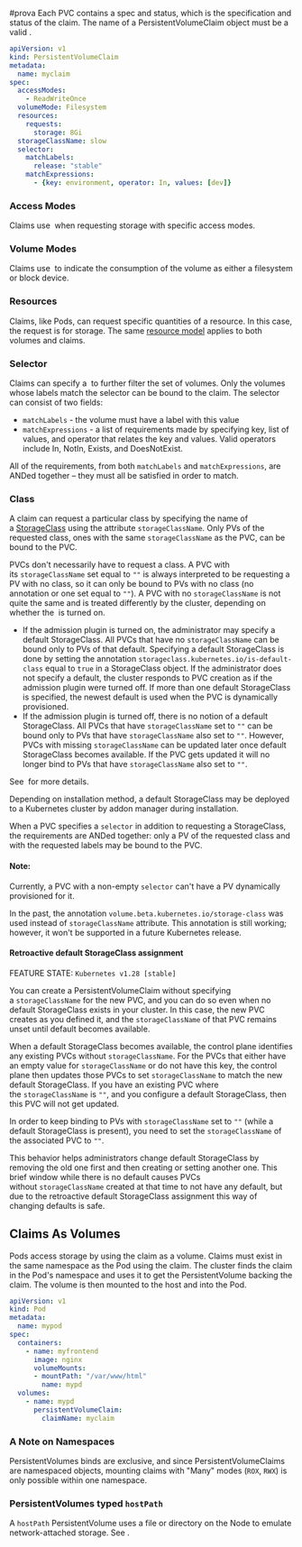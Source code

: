 #prova 
[](https://kubernetes.io/docs/concepts/storage/persistent-volumes/#persistentvolumeclaims)
Each PVC contains a spec and status, which is the specification and status of the claim. The name of a PersistentVolumeClaim object must be a valid [](https://kubernetes.io/docs/concepts/overview/working-with-objects/names/#dns-subdomain-names).

```yaml
apiVersion: v1
kind: PersistentVolumeClaim
metadata:
  name: myclaim
spec:
  accessModes:
    - ReadWriteOnce
  volumeMode: Filesystem
  resources:
    requests:
      storage: 8Gi
  storageClassName: slow
  selector:
    matchLabels:
      release: "stable"
    matchExpressions:
      - {key: environment, operator: In, values: [dev]}
```

### Access Modes[](https://kubernetes.io/docs/concepts/storage/persistent-volumes/#access-modes-1)

Claims use [](https://kubernetes.io/docs/concepts/storage/persistent-volumes/#access-modes) when requesting storage with specific access modes.

### Volume Modes[](https://kubernetes.io/docs/concepts/storage/persistent-volumes/#volume-modes)

Claims use [](https://kubernetes.io/docs/concepts/storage/persistent-volumes/#volume-mode) to indicate the consumption of the volume as either a filesystem or block device.

### Resources[](https://kubernetes.io/docs/concepts/storage/persistent-volumes/#resources)

Claims, like Pods, can request specific quantities of a resource. In this case, the request is for storage. The same [resource model](https://git.k8s.io/design-proposals-archive/scheduling/resources.md) applies to both volumes and claims.

### Selector[](https://kubernetes.io/docs/concepts/storage/persistent-volumes/#selector)

Claims can specify a [](https://kubernetes.io/docs/concepts/overview/working-with-objects/labels/#label-selectors) to further filter the set of volumes. Only the volumes whose labels match the selector can be bound to the claim. The selector can consist of two fields:

- `matchLabels` - the volume must have a label with this value
- `matchExpressions` - a list of requirements made by specifying key, list of values, and operator that relates the key and values. Valid operators include In, NotIn, Exists, and DoesNotExist.

All of the requirements, from both `matchLabels` and `matchExpressions`, are ANDed together – they must all be satisfied in order to match.

### Class[](https://kubernetes.io/docs/concepts/storage/persistent-volumes/#class-1)

A claim can request a particular class by specifying the name of a [StorageClass](https://kubernetes.io/docs/concepts/storage/storage-classes/) using the attribute `storageClassName`. Only PVs of the requested class, ones with the same `storageClassName` as the PVC, can be bound to the PVC.

PVCs don't necessarily have to request a class. A PVC with its `storageClassName` set equal to `""` is always interpreted to be requesting a PV with no class, so it can only be bound to PVs with no class (no annotation or one set equal to `""`). A PVC with no `storageClassName` is not quite the same and is treated differently by the cluster, depending on whether the [](https://kubernetes.io/docs/reference/access-authn-authz/admission-controllers/#defaultstorageclass) is turned on.

- If the admission plugin is turned on, the administrator may specify a default StorageClass. All PVCs that have no `storageClassName` can be bound only to PVs of that default. Specifying a default StorageClass is done by setting the annotation `storageclass.kubernetes.io/is-default-class` equal to `true` in a StorageClass object. If the administrator does not specify a default, the cluster responds to PVC creation as if the admission plugin were turned off. If more than one default StorageClass is specified, the newest default is used when the PVC is dynamically provisioned.
- If the admission plugin is turned off, there is no notion of a default StorageClass. All PVCs that have `storageClassName` set to `""` can be bound only to PVs that have `storageClassName` also set to `""`. However, PVCs with missing `storageClassName` can be updated later once default StorageClass becomes available. If the PVC gets updated it will no longer bind to PVs that have `storageClassName` also set to `""`.

See [](https://kubernetes.io/docs/concepts/storage/persistent-volumes/#retroactive-default-storageclass-assignment) for more details.

Depending on installation method, a default StorageClass may be deployed to a Kubernetes cluster by addon manager during installation.

When a PVC specifies a `selector` in addition to requesting a StorageClass, the requirements are ANDed together: only a PV of the requested class and with the requested labels may be bound to the PVC.

#### Note:

Currently, a PVC with a non-empty `selector` can't have a PV dynamically provisioned for it.

In the past, the annotation `volume.beta.kubernetes.io/storage-class` was used instead of `storageClassName` attribute. This annotation is still working; however, it won't be supported in a future Kubernetes release.

#### Retroactive default StorageClass assignment[](https://kubernetes.io/docs/concepts/storage/persistent-volumes/#retroactive-default-storageclass-assignment)

FEATURE STATE: `Kubernetes v1.28 [stable]`

You can create a PersistentVolumeClaim without specifying a `storageClassName` for the new PVC, and you can do so even when no default StorageClass exists in your cluster. In this case, the new PVC creates as you defined it, and the `storageClassName` of that PVC remains unset until default becomes available.

When a default StorageClass becomes available, the control plane identifies any existing PVCs without `storageClassName`. For the PVCs that either have an empty value for `storageClassName` or do not have this key, the control plane then updates those PVCs to set `storageClassName` to match the new default StorageClass. If you have an existing PVC where the `storageClassName` is `""`, and you configure a default StorageClass, then this PVC will not get updated.

In order to keep binding to PVs with `storageClassName` set to `""` (while a default StorageClass is present), you need to set the `storageClassName` of the associated PVC to `""`.

This behavior helps administrators change default StorageClass by removing the old one first and then creating or setting another one. This brief window while there is no default causes PVCs without `storageClassName` created at that time to not have any default, but due to the retroactive default StorageClass assignment this way of changing defaults is safe.

## Claims As Volumes[](https://kubernetes.io/docs/concepts/storage/persistent-volumes/#claims-as-volumes)

Pods access storage by using the claim as a volume. Claims must exist in the same namespace as the Pod using the claim. The cluster finds the claim in the Pod's namespace and uses it to get the PersistentVolume backing the claim. The volume is then mounted to the host and into the Pod.

```yaml
apiVersion: v1
kind: Pod
metadata:
  name: mypod
spec:
  containers:
    - name: myfrontend
      image: nginx
      volumeMounts:
      - mountPath: "/var/www/html"
        name: mypd
  volumes:
    - name: mypd
      persistentVolumeClaim:
        claimName: myclaim
```

### A Note on Namespaces[](https://kubernetes.io/docs/concepts/storage/persistent-volumes/#a-note-on-namespaces)

PersistentVolumes binds are exclusive, and since PersistentVolumeClaims are namespaced objects, mounting claims with "Many" modes (`ROX`, `RWX`) is only possible within one namespace.

### PersistentVolumes typed `hostPath`[](https://kubernetes.io/docs/concepts/storage/persistent-volumes/#persistentvolumes-typed-hostpath)

A `hostPath` PersistentVolume uses a file or directory on the Node to emulate network-attached storage. See [](https://kubernetes.io/docs/tasks/configure-pod-container/configure-persistent-volume-storage/#create-a-persistentvolume).